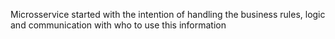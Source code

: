 Microsservice started with the intention of handling the business rules, logic and communication with who to use this information
